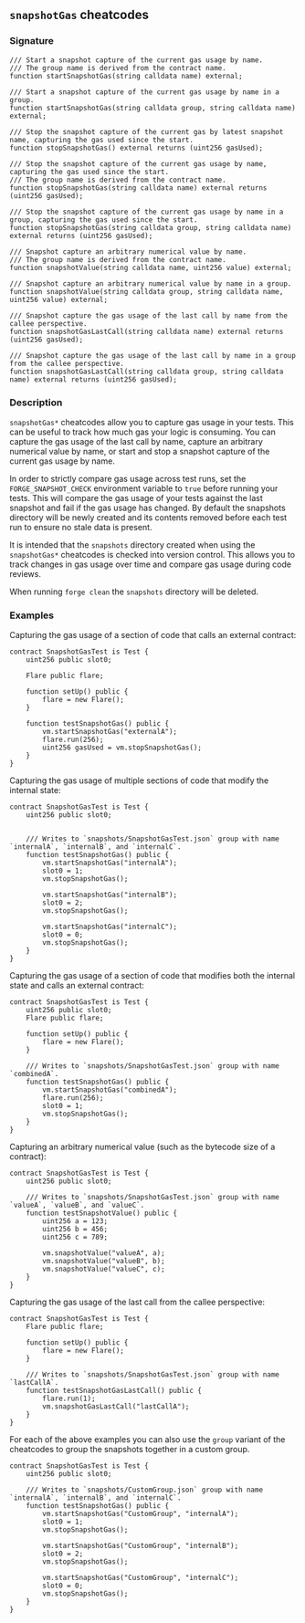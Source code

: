 ## `snapshotGas` cheatcodes

### Signature

```solidity
/// Start a snapshot capture of the current gas usage by name.
/// The group name is derived from the contract name.
function startSnapshotGas(string calldata name) external;

/// Start a snapshot capture of the current gas usage by name in a group.
function startSnapshotGas(string calldata group, string calldata name) external;

/// Stop the snapshot capture of the current gas by latest snapshot name, capturing the gas used since the start.
function stopSnapshotGas() external returns (uint256 gasUsed);

/// Stop the snapshot capture of the current gas usage by name, capturing the gas used since the start.
/// The group name is derived from the contract name.
function stopSnapshotGas(string calldata name) external returns (uint256 gasUsed);

/// Stop the snapshot capture of the current gas usage by name in a group, capturing the gas used since the start.
function stopSnapshotGas(string calldata group, string calldata name) external returns (uint256 gasUsed);

/// Snapshot capture an arbitrary numerical value by name.
/// The group name is derived from the contract name.
function snapshotValue(string calldata name, uint256 value) external;

/// Snapshot capture an arbitrary numerical value by name in a group.
function snapshotValue(string calldata group, string calldata name, uint256 value) external;

/// Snapshot capture the gas usage of the last call by name from the callee perspective.
function snapshotGasLastCall(string calldata name) external returns (uint256 gasUsed);

/// Snapshot capture the gas usage of the last call by name in a group from the callee perspective.
function snapshotGasLastCall(string calldata group, string calldata name) external returns (uint256 gasUsed);
```

### Description

`snapshotGas*` cheatcodes allow you to capture gas usage in your tests. This can be useful to track how much gas your logic is consuming. You can capture the gas usage of the last call by name, capture an arbitrary numerical value by name, or start and stop a snapshot capture of the current gas usage by name.

In order to strictly compare gas usage across test runs, set the `FORGE_SNAPSHOT_CHECK` environment variable to `true` before running your tests. This will compare the gas usage of your tests against the last snapshot and fail if the gas usage has changed. By default the snapshots directory will be newly created and its contents removed before each test run to ensure no stale data is present.

It is intended that the `snapshots` directory created when using the `snapshotGas*` cheatcodes is checked into version control. This allows you to track changes in gas usage over time and compare gas usage during code reviews.

When running `forge clean` the `snapshots` directory will be deleted.

### Examples

Capturing the gas usage of a section of code that calls an external contract:

```solidity
contract SnapshotGasTest is Test {
    uint256 public slot0;

    Flare public flare;

    function setUp() public {
        flare = new Flare();
    }

    function testSnapshotGas() public {
        vm.startSnapshotGas("externalA");
        flare.run(256);
        uint256 gasUsed = vm.stopSnapshotGas();
    }
}
```

Capturing the gas usage of multiple sections of code that modify the internal state:


```solidity
contract SnapshotGasTest is Test {
    uint256 public slot0;


    /// Writes to `snapshots/SnapshotGasTest.json` group with name `internalA`, `internalB`, and `internalC`.
    function testSnapshotGas() public {
        vm.startSnapshotGas("internalA");
        slot0 = 1;
        vm.stopSnapshotGas();

        vm.startSnapshotGas("internalB");
        slot0 = 2;
        vm.stopSnapshotGas();

        vm.startSnapshotGas("internalC");
        slot0 = 0;
        vm.stopSnapshotGas();
    }
}
```

Capturing the gas usage of a section of code that modifies both the internal state and calls an external contract:

```solidity
contract SnapshotGasTest is Test {
    uint256 public slot0;
    Flare public flare;

    function setUp() public {
        flare = new Flare();
    }

    /// Writes to `snapshots/SnapshotGasTest.json` group with name `combinedA`.
    function testSnapshotGas() public {
        vm.startSnapshotGas("combinedA");
        flare.run(256);
        slot0 = 1;
        vm.stopSnapshotGas();
    }
}
```

Capturing an arbitrary numerical value (such as the bytecode size of a contract):

```solidity
contract SnapshotGasTest is Test {
    uint256 public slot0;

    /// Writes to `snapshots/SnapshotGasTest.json` group with name `valueA`, `valueB`, and `valueC`.
    function testSnapshotValue() public {
        uint256 a = 123;
        uint256 b = 456;
        uint256 c = 789;

        vm.snapshotValue("valueA", a);
        vm.snapshotValue("valueB", b);
        vm.snapshotValue("valueC", c);
    }
}
```

Capturing the gas usage of the last call from the callee perspective:

```solidity
contract SnapshotGasTest is Test {
    Flare public flare;

    function setUp() public {
        flare = new Flare();
    }

    /// Writes to `snapshots/SnapshotGasTest.json` group with name `lastCallA`.
    function testSnapshotGasLastCall() public {
        flare.run(1);
        vm.snapshotGasLastCall("lastCallA");
    }
}
```

For each of the above examples you can also use the `group` variant of the cheatcodes to group the snapshots together in a custom group.

```solidity
contract SnapshotGasTest is Test {
    uint256 public slot0;

    /// Writes to `snapshots/CustomGroup.json` group with name `internalA`, `internalB`, and `internalC`.
    function testSnapshotGas() public {
        vm.startSnapshotGas("CustomGroup", "internalA");
        slot0 = 1;
        vm.stopSnapshotGas();

        vm.startSnapshotGas("CustomGroup", "internalB");
        slot0 = 2;
        vm.stopSnapshotGas();

        vm.startSnapshotGas("CustomGroup", "internalC");
        slot0 = 0;
        vm.stopSnapshotGas();
    }
}
```
